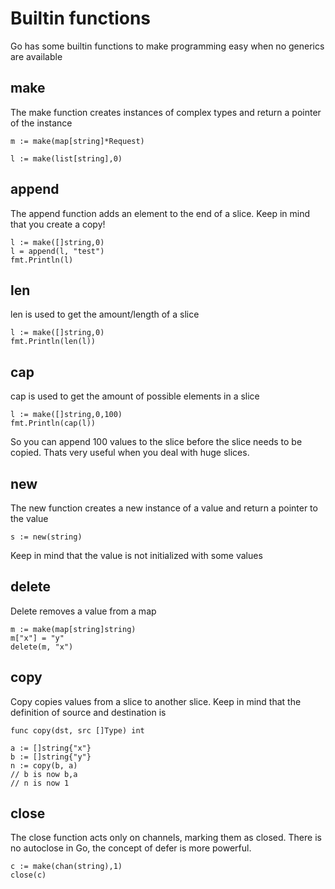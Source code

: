 # Builtin functions

Go has some builtin functions to make programming easy when no generics are available

## make

The make function creates instances of complex types and return a pointer of the instance

```golang
m := make(map[string]*Request)

l := make(list[string],0)
```


## append

The append function adds an element to the end of a slice.
Keep in mind that you create a copy!

```golang
l := make([]string,0)
l = append(l, "test")
fmt.Println(l)
```


## len

len is used to get the amount/length of a slice
```golang
l := make([]string,0)
fmt.Println(len(l))
```

## cap

cap is used to get the amount of possible elements in a slice

```golang
l := make([]string,0,100)
fmt.Println(cap(l))
```
So you can append 100 values to the slice before the slice needs to be copied.
Thats very useful when you deal with huge slices.

## new

The new function creates a new instance of a value and return a pointer to the value

```golang
s := new(string)
```

Keep in mind that the value is not initialized with some values


## delete

Delete removes a value from a map
```golang
m := make(map[string]string)
m["x"] = "y"
delete(m, "x")
```


## copy

Copy copies values from a slice to another slice.
Keep in mind that the definition of source and destination is 
```golang
func copy(dst, src []Type) int
```


```golang
a := []string{"x"}
b := []string{"y"}
n := copy(b, a)
// b is now b,a
// n is now 1
```

## close

The close function acts only on channels, marking them as closed.
There is no autoclose in Go, the concept of defer is more powerful.

```golang
c := make(chan(string),1)
close(c)
```

